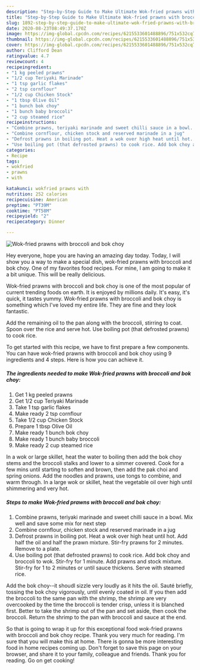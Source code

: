 ```yaml
---
description: "Step-by-Step Guide to Make Ultimate Wok-fried prawns with broccoli and bok choy"
title: "Step-by-Step Guide to Make Ultimate Wok-fried prawns with broccoli and bok choy"
slug: 1892-step-by-step-guide-to-make-ultimate-wok-fried-prawns-with-broccoli-and-bok-choy
date: 2020-08-23T08:49:37.170Z
image: https://img-global.cpcdn.com/recipes/6215533601488896/751x532cq70/wok-fried-prawns-with-broccoli-and-bok-choy-recipe-main-photo.jpg
thumbnail: https://img-global.cpcdn.com/recipes/6215533601488896/751x532cq70/wok-fried-prawns-with-broccoli-and-bok-choy-recipe-main-photo.jpg
cover: https://img-global.cpcdn.com/recipes/6215533601488896/751x532cq70/wok-fried-prawns-with-broccoli-and-bok-choy-recipe-main-photo.jpg
author: Clifford Dean
ratingvalue: 4.7
reviewcount: 4
recipeingredient:
- "1 kg peeled prawns"
- "1/2 cup Teriyaki Marinade"
- "1 tsp garlic flakes"
- "2 tsp cornflour"
- "1/2 cup Chicken Stock"
- "1 tbsp Olive Oil"
- "1 bunch bok choy"
- "1 bunch baby broccoli"
- "2 cup steamed rice"
recipeinstructions:
- "Combine prawns, teriyaki marinade and sweet chilli sauce in a bowl. Mix well and save some mix for next step"
- "Combine cornflour, chicken stock and reserved marinade in a jug"
- "Defrost prawns in boiling pot. Heat a wok over high heat until hot. Add half the oil and half the prawn mixture. Stir-fry prawns for 2 minutes. Remove to a plate."
- "Use boiling pot (that defrosted prawns) to cook rice. Add bok choy and broccoli to wok. Stir-fry for 1 minute. Add prawns and stock mixture. Stir-fry for 1 to 2 minutes or until sauce thickens. Serve with steamed rice."
categories:
- Recipe
tags:
- wokfried
- prawns
- with

katakunci: wokfried prawns with 
nutrition: 252 calories
recipecuisine: American
preptime: "PT39M"
cooktime: "PT58M"
recipeyield: "2"
recipecategory: Dinner

---
```



![Wok-fried prawns with broccoli and bok choy](https://img-global.cpcdn.com/recipes/6215533601488896/751x532cq70/wok-fried-prawns-with-broccoli-and-bok-choy-recipe-main-photo.jpg)

Hey everyone, hope you are having an amazing day today. Today, I will show you a way to make a special dish, wok-fried prawns with broccoli and bok choy. One of my favorites food recipes. For mine, I am going to make it a bit unique. This will be really delicious.

Wok-fried prawns with broccoli and bok choy is one of the most popular of current trending foods on earth. It is enjoyed by millions daily. It's easy, it's quick, it tastes yummy. Wok-fried prawns with broccoli and bok choy is something which I've loved my entire life. They are fine and they look fantastic.

Add the remaining oil to the pan along with the broccoli, stirring to coat. Spoon over the rice and serve hot. Use boiling pot (that defrosted prawns) to cook rice.


To get started with this recipe, we have to first prepare a few components. You can have wok-fried prawns with broccoli and bok choy using 9 ingredients and 4 steps. Here is how you can achieve it.

<!--inarticleads1-->

##### The ingredients needed to make Wok-fried prawns with broccoli and bok choy:

1. Get 1 kg peeled prawns
1. Get 1/2 cup Teriyaki Marinade
1. Take 1 tsp garlic flakes
1. Make ready 2 tsp cornflour
1. Take 1/2 cup Chicken Stock
1. Prepare 1 tbsp Olive Oil
1. Make ready 1 bunch bok choy
1. Make ready 1 bunch baby broccoli
1. Make ready 2 cup steamed rice


In a wok or large skillet, heat the water to boiling then add the bok choy stems and the broccoli stalks and lower to a simmer covered. Cook for a few mins until starting to soften and brown, then add the pak choi and spring onions. Add the noodles and prawns, use tongs to combine, and warm through. In a large wok or skillet, heat the vegetable oil over high until shimmering and very hot. 

<!--inarticleads2-->

##### Steps to make Wok-fried prawns with broccoli and bok choy:

1. Combine prawns, teriyaki marinade and sweet chilli sauce in a bowl. Mix well and save some mix for next step
1. Combine cornflour, chicken stock and reserved marinade in a jug
1. Defrost prawns in boiling pot. Heat a wok over high heat until hot. Add half the oil and half the prawn mixture. Stir-fry prawns for 2 minutes. Remove to a plate.
1. Use boiling pot (that defrosted prawns) to cook rice. Add bok choy and broccoli to wok. Stir-fry for 1 minute. Add prawns and stock mixture. Stir-fry for 1 to 2 minutes or until sauce thickens. Serve with steamed rice.


Add the bok choy--it shoudl sizzle very loudly as it hits the oil. Sauté briefly, tossing the bok choy vigorously, until evenly coated in oil. If you then add the broccoli to the same pan with the shrimp, the shrimp are very overcooked by the time the broccoli is tender crisp, unless it is blanched first. Better to take the shrimp out of the pan and set aside, then cook the broccoli. Return the shrimp to the pan with broccoli and sauce at the end. 

So that is going to wrap it up for this exceptional food wok-fried prawns with broccoli and bok choy recipe. Thank you very much for reading. I'm sure that you will make this at home. There is gonna be more interesting food in home recipes coming up. Don't forget to save this page on your browser, and share it to your family, colleague and friends. Thank you for reading. Go on get cooking!
